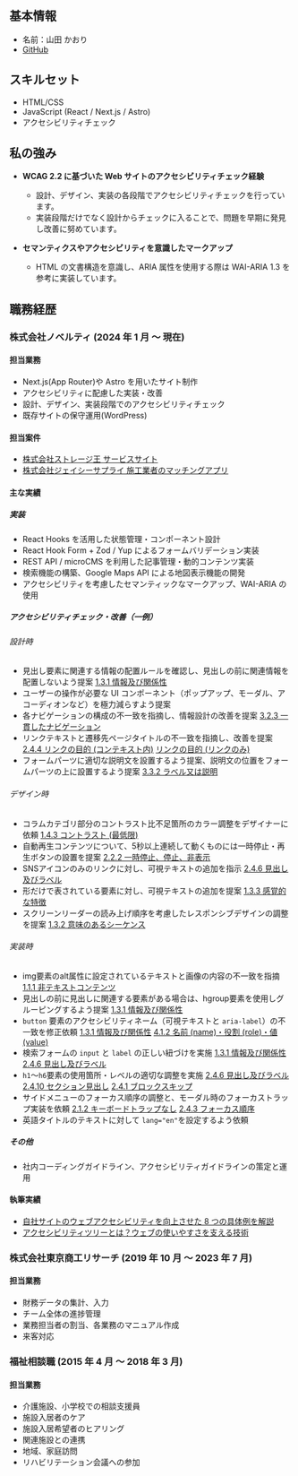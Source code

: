 ## 基本情報

- 名前：山田 かおり
- [GitHub](https://github.com/dadayama)

## スキルセット

- HTML/CSS
- JavaScript (React / Next.js / Astro)
- アクセシビリティチェック

## 私の強み

- **WCAG 2.2 に基づいた Web サイトのアクセシビリティチェック経験**

  - 設計、デザイン、実装の各段階でアクセシビリティチェックを行っています。
  - 実装段階だけでなく設計からチェックに入ることで、問題を早期に発見し改善に努めています。

- **セマンティクスやアクセシビリティを意識したマークアップ**

  - HTML の文書構造を意識し、ARIA 属性を使用する際は WAI-ARIA 1.3 を参考に実装しています。

## 職務経歴

### 株式会社ノベルティ (2024 年 1 月 〜 現在)

#### 担当業務

- Next.js(App Router)や Astro を用いたサイト制作
- アクセシビリティに配慮した実装・改善
- 設計、デザイン、実装段階でのアクセシビリティチェック
- 既存サイトの保守運用(WordPress)

#### 担当案件

- [株式会社ストレージ王 サービスサイト](https://www.storageoh.jp/)
- [株式会社ジェイシーサプライ 施工業者のマッチングアプリ](https://skettable.com/)

#### 主な実績

##### 実装
- React Hooks を活用した状態管理・コンポーネント設計
- React Hook Form + Zod / Yup によるフォームバリデーション実装
- REST API / microCMS を利用した記事管理・動的コンテンツ実装
- 検索機能の構築、Google Maps API による地図表示機能の開発
- アクセシビリティを考慮したセマンティックなマークアップ、WAI-ARIA の使用

##### アクセシビリティチェック・改善（一例）

###### 設計時
- 見出し要素に関連する情報の配置ルールを確認し、見出しの前に関連情報を配置しないよう提案  [1.3.1 情報及び関係性](https://waic.jp/translations/WCAG22/#info-and-relationships)
- ユーザーの操作が必要な UI コンポーネント（ポップアップ、モーダル、アコーディオンなど）を極力減らすよう提案
- 各ナビゲーションの構成の不一致を指摘し、情報設計の改善を提案 [3.2.3 一貫したナビゲーション](https://waic.jp/translations/WCAG22/#consistent-navigation)
- リンクテキストと遷移先ページタイトルの不一致を指摘し、改善を提案 [2.4.4 リンクの目的 (コンテキスト内)](https://waic.jp/translations/WCAG22/#link-purpose-in-context) [リンクの目的 (リンクのみ)](https://waic.jp/translations/WCAG22/#link-purpose-link-only)
- フォームパーツに適切な説明文を設置するよう提案、説明文の位置をフォームパーツの上に設置するよう提案 [3.3.2 ラベル又は説明](https://waic.jp/translations/WCAG22/#labels-or-instructions)

###### デザイン時
- コラムカテゴリ部分のコントラスト比不足箇所のカラー調整をデザイナーに依頼 [1.4.3 コントラスト (最低限)](https://waic.jp/translations/WCAG22/#contrast-minimum)
- 自動再生コンテンツについて、5秒以上連続して動くものには一時停止・再生ボタンの設置を提案 [2.2.2 一時停止、停止、非表示](https://waic.jp/translations/WCAG22/#pause-stop-hide)
- SNSアイコンのみのリンクに対し、可視テキストの追加を指示 [2.4.6 見出し及びラベル](https://waic.jp/translations/WCAG22/#headings-and-labels)
- 形だけで表されている要素に対し、可視テキストの追加を提案 [1.3.3 感覚的な特徴](https://waic.jp/translations/WCAG22/#sensory-characteristics)
- スクリーンリーダーの読み上げ順序を考慮したレスポンシブデザインの調整を提案 [1.3.2 意味のあるシーケンス](https://waic.jp/translations/WCAG22/#meaningful-sequence)

###### 実装時
- img要素のalt属性に設定されているテキストと画像の内容の不一致を指摘 [1.1.1 非テキストコンテンツ](https://waic.jp/translations/WCAG22/#non-text-content)
- 見出しの前に見出しに関連する要素がある場合は、hgroup要素を使用しグルーピングするよう提案  [1.3.1 情報及び関係性](https://waic.jp/translations/WCAG22/#info-and-relationships)
- `button` 要素のアクセシビリティネーム（可視テキストと `aria-label`）の不一致を修正依頼 [1.3.1 情報及び関係性](https://waic.jp/translations/WCAG22/#info-and-relationships) [4.1.2 名前 (name)・役割 (role)・値 (value)](https://waic.jp/translations/WCAG22/#name-role-value)
- 検索フォームの `input` と `label` の正しい紐づけを実施  [1.3.1 情報及び関係性](https://waic.jp/translations/WCAG22/#info-and-relationships) [2.4.6 見出し及びラベル](https://waic.jp/translations/WCAG22/#headings-and-labels)
- `h1`〜`h6`要素の使用箇所・レベルの適切な調整を実施  [2.4.6 見出し及びラベル](https://waic.jp/translations/WCAG22/#headings-and-labels) [2.4.10 セクション見出し](https://waic.jp/translations/WCAG22/#section-headings) [ 2.4.1 ブロックスキップ](https://waic.jp/translations/WCAG22/#bypass-blocks)
- サイドメニューのフォーカス順序の調整と、モーダル時のフォーカストラップ実装を依頼 [2.1.2 キーボードトラップなし](https://waic.jp/translations/WCAG22/#no-keyboard-trap) [2.4.3 フォーカス順序](https://waic.jp/translations/WCAG22/#focus-order)
- 英語タイトルのテキストに対して `lang="en"`を設定するよう依頼

##### その他
- 社内コーディングガイドライン、アクセシビリティガイドラインの策定と運用

#### 執筆実績

- [自社サイトのウェブアクセシビリティを向上させた 8 つの具体例を解説](https://noveltyinc.jp/media/a11y-fix-corporate-site)
- [アクセシビリティツリーとは？ウェブの使いやすさを支える技術](https://noveltyinc.jp/media/accessibility-tree)

### 株式会社東京商工リサーチ (2019 年 10 月 〜 2023 年 7 月)

#### 担当業務

- 財務データの集計、入力
- チーム全体の進捗管理
- 業務担当者の割当、各業務のマニュアル作成
- 来客対応

### 福祉相談職 (2015 年 4 月 〜 2018 年 3 月)

#### 担当業務

- 介護施設、小学校での相談支援員
- 施設入居者のケア
- 施設入居希望者のヒアリング
- 関連施設との連携
- 地域、家庭訪問
- リハビリテーション会議への参加
